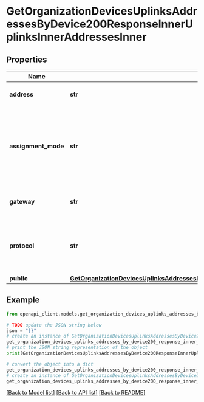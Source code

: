 # GetOrganizationDevicesUplinksAddressesByDevice200ResponseInnerUplinksInnerAddressesInner


## Properties

Name | Type | Description | Notes
------------ | ------------- | ------------- | -------------
**address** | **str** | Device uplink address. | [optional] 
**assignment_mode** | **str** | Indicates how the device uplink address is assigned. Available options are: static, dynamic. | [optional] 
**gateway** | **str** | Device uplink gateway address. | [optional] 
**protocol** | **str** | Type of address for the device uplink. Available options are: ipv4, ipv6. | [optional] 
**public** | [**GetOrganizationDevicesUplinksAddressesByDevice200ResponseInnerUplinksInnerAddressesInnerPublic**](GetOrganizationDevicesUplinksAddressesByDevice200ResponseInnerUplinksInnerAddressesInnerPublic.md) |  | [optional] 

## Example

```python
from openapi_client.models.get_organization_devices_uplinks_addresses_by_device200_response_inner_uplinks_inner_addresses_inner import GetOrganizationDevicesUplinksAddressesByDevice200ResponseInnerUplinksInnerAddressesInner

# TODO update the JSON string below
json = "{}"
# create an instance of GetOrganizationDevicesUplinksAddressesByDevice200ResponseInnerUplinksInnerAddressesInner from a JSON string
get_organization_devices_uplinks_addresses_by_device200_response_inner_uplinks_inner_addresses_inner_instance = GetOrganizationDevicesUplinksAddressesByDevice200ResponseInnerUplinksInnerAddressesInner.from_json(json)
# print the JSON string representation of the object
print(GetOrganizationDevicesUplinksAddressesByDevice200ResponseInnerUplinksInnerAddressesInner.to_json())

# convert the object into a dict
get_organization_devices_uplinks_addresses_by_device200_response_inner_uplinks_inner_addresses_inner_dict = get_organization_devices_uplinks_addresses_by_device200_response_inner_uplinks_inner_addresses_inner_instance.to_dict()
# create an instance of GetOrganizationDevicesUplinksAddressesByDevice200ResponseInnerUplinksInnerAddressesInner from a dict
get_organization_devices_uplinks_addresses_by_device200_response_inner_uplinks_inner_addresses_inner_from_dict = GetOrganizationDevicesUplinksAddressesByDevice200ResponseInnerUplinksInnerAddressesInner.from_dict(get_organization_devices_uplinks_addresses_by_device200_response_inner_uplinks_inner_addresses_inner_dict)
```
[[Back to Model list]](../README.md#documentation-for-models) [[Back to API list]](../README.md#documentation-for-api-endpoints) [[Back to README]](../README.md)


